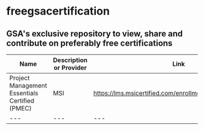 # freegsacertification

## GSA's exclusive repository to view, share and contribute on preferably free certifications

|Name|Description or Provider|Link|
|---|---|---|
|Project Management Essentials Certified (PMEC)|MSI|https://lms.msicertified.com/enrollments/65534478/details|
|---|---|---|
